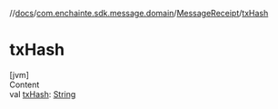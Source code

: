 //[docs](../../index.md)/[com.enchainte.sdk.message.domain](../index.md)/[MessageReceipt](index.md)/[txHash](tx-hash.md)



# txHash  
[jvm]  
Content  
val [txHash](tx-hash.md): [String](https://kotlinlang.org/api/latest/jvm/stdlib/kotlin/-string/index.html)  



